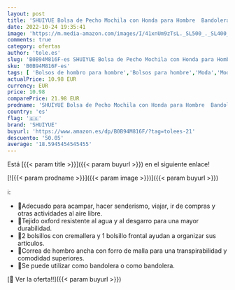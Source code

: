 ```yaml
---
layout: post
title: 'SHUIYUE Bolsa de Pecho Mochila con Honda para Hombre  Bandolera en el Pecho  Bandolera  Viaje  Deportes  Gimnasio  Mochila'
date: 2022-10-24 19:35:41
image: 'https://m.media-amazon.com/images/I/41xnUm9zTsL._SL500_._SL400_.jpg'
comments: true
category: ofertas
author: 'tole.es'
slug: 'B0B94M816F-es SHUIYUE Bolsa de Pecho Mochila con Honda para Hombre...'
sku: 'B0B94M816F-es'
tags: [ 'Bolsos de hombro para hombre','Bolsos para hombre','Moda','Moda Hombre','mochila','shuiyue','🇪🇸', ]
actualPrice: 10.98 EUR
currency: EUR
price: 10.98
comparePrice: 21.98 EUR
prodname: 'SHUIYUE Bolsa de Pecho Mochila con Honda para Hombre  Bandolera en el Pecho  Bandolera  Viaje  Deportes  Gimnasio  Mochila'
country: 'es'
flag: '🇪🇸'
brand: 'SHUIYUE'
buyurl: 'https://www.amazon.es/dp/B0B94M816F/?tag=tolees-21'
descuento: '50.05'
average: '18.5945454545455'
---
```


Está [{{< param title >}}]({{< param buyurl >}}) en el siguiente enlace!

[![{{< param prodname >}}]({{< param image >}})]({{< param buyurl >}})

ℹ️:

- 🌈Adecuado para acampar, hacer senderismo, viajar, ir de compras y otras actividades al aire libre.
- 🌈Tejido oxford resistente al agua y al desgarro para una mayor durabilidad.
- 🌈2 bolsillos con cremallera y 1 bolsillo frontal ayudan a organizar sus artículos.
- 🌈Correa de hombro ancha con forro de malla para una transpirabilidad y comodidad superiores.
- 🌈Se puede utilizar como bandolera o como bandolera.

[🛒 Ver la oferta!!]({{< param buyurl >}})

